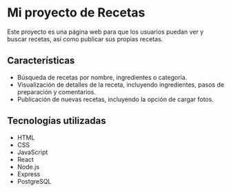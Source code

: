 # Mi proyecto de Recetas

Este proyecto es una página web para que los usuarios puedan ver y buscar recetas, así como publicar sus propias recetas.

## Características

- Búsqueda de recetas por nombre, ingredientes o categoría.
- Visualización de detalles de la receta, incluyendo ingredientes, pasos de preparación y comentarios.
- Publicación de nuevas recetas, incluyendo la opción de cargar fotos.

## Tecnologías utilizadas

- HTML
- CSS
- JavaScript
- React
- Node.js
- Express
- PostgreSQL

